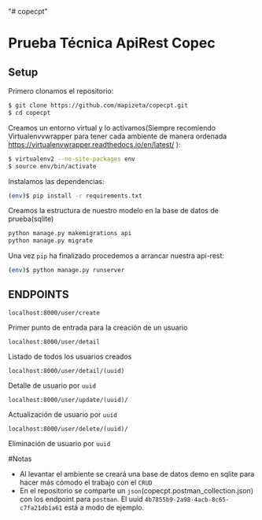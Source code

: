 "# copecpt" 
# Prueba Técnica ApiRest Copec

## Setup

Primero clonamos el repositorio:

```sh
$ git clone https://github.com/mapizeta/copecpt.git
$ cd copecpt
```

Creamos un entorno virtual y lo activamos(Siempre recomiendo Virtualenvvwrapper para tener cada ambiente de manera ordenada https://virtualenvwrapper.readthedocs.io/en/latest/ ):

```sh
$ virtualenv2 --no-site-packages env
$ source env/bin/activate
```

Instalamos las dependencias:
```sh
(env)$ pip install -r requirements.txt
```

Creamos la estructura de nuestro modelo en la base de datos de prueba(sqlite)

```sh
python manage.py makemigrations api
python manage.py migrate
```

Una vez `pip` ha finalizado procedemos a arrancar nuestra api-rest:

```sh
(env)$ python manage.py runserver
```

## ENDPOINTS

`localhost:8000/user/create`

Primer punto de entrada para la creación de un usuario

`localhost:8000/user/detail`

Listado de todos los usuarios creados

`localhost:8000/user/detail/(uuid)`

Detalle de usuario por `uuid`

`localhost:8000/user/update/(uuid)/`

Actualización de usuario por `uuid`

`localhost:8000/user/delete/(uuid)/`

Eliminación de usuario por `uuid`

#Notas

- Al levantar el ambiente se creará una base de datos demo en sqlite para hacer más cómodo el trabajo con el `CRUD`
- En el repositorio se comparte un `json`(copecpt.postman_collection.json)  con los endpoint para `postman`. El uuid `4b7855b9-2a98-4acb-8c65-c7fa21db1a61` está a modo de ejemplo.